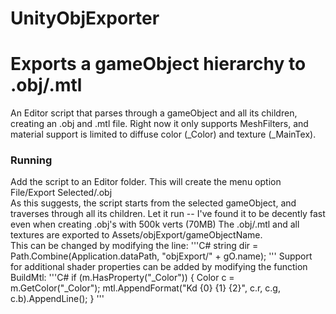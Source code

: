 # UnityObjExporter
Exports a gameObject hierarchy to .obj/.mtl
========
An Editor script that parses through a gameObject and all its children, creating an .obj and .mtl file.  Right now it only supports MeshFilters, and material support is limited to diffuse color (_Color) and texture (_MainTex).

### Running

Add the script to an Editor folder.  This will create the menu option File/Export Selected/.obj  
As this suggests, the script starts from the selected gameObject, and traverses through all its children.
Let it run -- I've found it to be decently fast even when creating .obj's with 500k verts (70MB)
The .obj/.mtl and all textures are exported to Assets/objExport/gameObjectName.  
This can be changed by modifying the line:
'''C#
string dir = Path.Combine(Application.dataPath, "objExport/" + gO.name);
'''
Support for additional shader properties can be added by modifying the function BuildMtl:
'''C#
if (m.HasProperty("_Color"))
{
    Color c = m.GetColor("_Color");
    mtl.AppendFormat("Kd {0} {1} {2}", c.r, c.g, c.b).AppendLine();
}
'''
